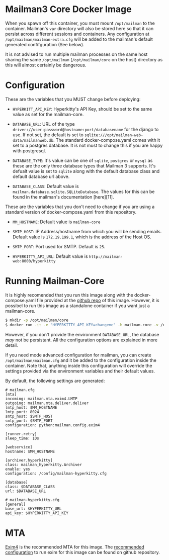 Mailman3 Core Docker Image
==========================

When you spawn off this container, you must mount `/opt/mailman` to the
container. Mailman's `var` directory will also be stored here so that it can
persist across different sessions and containers. Any configuration at
`/opt/mailman/mailman-extra.cfg` will be added to the mailman's default
generated confifguration (See below).

It is not advised to run multiple mailman processes on the same host sharing the
same `/opt/mailman` (`/opt/mailman/core` on the host) directory as this will
almost certainly be dangerous.


Configuration
=============

These are the variables that you MUST change before deploying:

- `HYPERKITT_API_KEY`: Hyperkitty's API Key, should be set to the same value as
  set for the mailman-core.

- `DATABASE_URL`: URL of the type
  `driver://user:password@hostname:port/databasename` for the django to use. If
  not set, the default is set to
  `sqlite:///opt/mailman-web-data/mailmanweb.db`. The standard
  docker-compose.yaml comes with it set to a postgres database. It is not must
  to change this if you are happy with postgresql.

- `DATABASE_TYPE`: It's value can be one of `sqlite`, `postgres` or `mysql` as
  these are the only three database types that Mailman 3 supports. It's defualt
  value is set to `sqlite` along with the default database class and default
  database url above.

- `DATABASE_CLASS`: Default value is
  `mailman.database.sqlite.SQLiteDatabase`. The values for this can be found in
  the mailman's documentation [here][11].


These are the variables that you don't need to change if you are using a
standard version of docker-compose.yaml from this repository.

- `MM_HOSTNAME`: Default value is `mailman-core`

- `SMTP_HOST`: IP Address/hostname from which you will be sending
  emails. Default value is `172.19.199.1`, which is the address of the Host OS.

- `SMTP_PORT`: Port used for SMTP. Default is `25`.

- `HYPERKITTY_API_URL`: Default value is `http://mailman-web:8000/hyperkitty`

Running Mailman-Core
====================

It is highly recomended that you run this image along with the
docker-compose.yaml file provided at the [github repo][1] of this
image. However, it is possibel to run this image as a standalone container if
you want just a mailman-core.

```bash
$ mkdir -p /opt/mailman/core
$ docker run -it -e "HYPERKITTY_API_KEY=changeme" -h mailman-core -v /opt/mailman/core:/opt/mailman mailman-core
```

However, if you don't provide the environment `DATABASE_URL`, the database _may_
not be persistant. All the configuration options are explained in more detail.

If you need mode advanced configuration for mailman, you can create
`/opt/mailman/mailman.cfg` and it be added to the configuration inside the
container. Note that, anything inside this configuration will override the
settings provided via the environment variables and their default values.

By default, the following settings are generated:

```
# mailman.cfg
[mta]
incoming: mailman.mta.exim4.LMTP
outgoing: mailman.mta.deliver.deliver
lmtp_host: $MM_HOSTNAME
lmtp_port: 8024
smtp_host: $SMTP_HOST
smtp_port: $SMTP_PORT
configuration: python:mailman.config.exim4

[runner.retry]
sleep_time: 10s

[webservice]
hostname: $MM_HOSTNAME

[archiver.hyperkitty]
class: mailman_hyperkitty.Archiver
enable: yes
configuration: /config/mailman-hyperkitty.cfg

[database]
class: $DATABASE_CLASS
url: $DATABASE_URL
```

```
# mailman-hyperkitty.cfg
[general]
base_url: $HYPERKITTY_URL
api_key: $HYPERKITTY_API_KEY
```

MTA
===

[Exim4][2] is the recommended MTA for this image. The [recommended
configuration][3] to run exim for this image can be found on github repository.


[1]: https://github.com/maxking/docker-mailman
[2]: http://www.exim.org
[3]: https://github.com/maxking/docker-mailman#setting-up-your-mta
